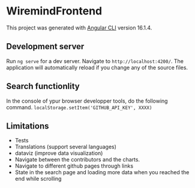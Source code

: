 # WiremindFrontend

This project was generated with [Angular CLI](https://github.com/angular/angular-cli) version 16.1.4.

## Development server

Run `ng serve` for a dev server. Navigate to `http://localhost:4200/`. The application will automatically reload if you change any of the source files.

## Search functionlity
In the console of ypur browser developper tools, do the following command.
`localStorage.setItem('GITHUB_API_KEY', XXXX)`


## Limitations
 - Tests
 - Translations (support several languages)
 - dataviz (improve data visualization)
 - Navigate between the contributors and the charts.
 - Navigate to different github pages through links
 - State in the search page and loading more data when you reached the end while scrolling